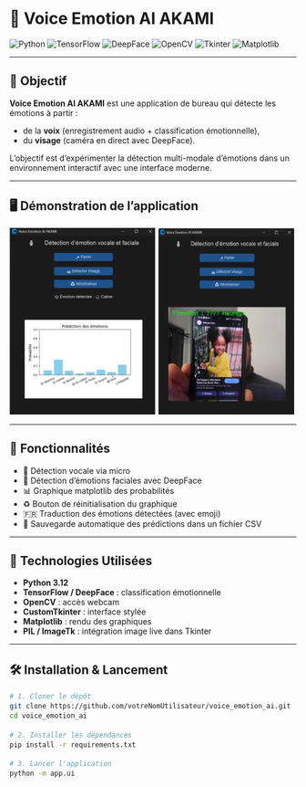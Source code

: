 # 🤖 Voice Emotion AI AKAMI

![Python](https://img.shields.io/badge/Python-3.12-3776AB?style=for-the-badge&logo=python&logoColor=white)
![TensorFlow](https://img.shields.io/badge/TensorFlow-2.19-FF6F00?style=for-the-badge&logo=tensorflow&logoColor=white)
![DeepFace](https://img.shields.io/badge/DeepFace-Facial_Recognition-00CED1?style=for-the-badge)
![OpenCV](https://img.shields.io/badge/OpenCV-4.11.0-5C3EE8?style=for-the-badge&logo=opencv&logoColor=white)
![Tkinter](https://img.shields.io/badge/Tkinter-CustomTK-303030?style=for-the-badge)
![Matplotlib](https://img.shields.io/badge/Matplotlib-Graphiques-11557C?style=for-the-badge&logo=matplotlib&logoColor=white)

---

## 🎯 Objectif

**Voice Emotion AI AKAMI** est une application de bureau qui détecte les émotions à partir :
- de la **voix** (enregistrement audio + classification émotionnelle),
- du **visage** (caméra en direct avec DeepFace).

L’objectif est d’expérimenter la détection multi-modale d’émotions dans un environnement interactif avec une interface moderne.

---

## 🖥️ Démonstration de l’application

<img src="./Emotion vocal et facial.png" alt="Détection Émotion Vocale et Faciale" width="500"/>

---

## 🧠 Fonctionnalités

- 🎤 Détection vocale via micro
- 📸 Détection d’émotions faciales avec DeepFace
- 📊 Graphique matplotlib des probabilités
- ♻️ Bouton de réinitialisation du graphique
- 🇫🇷 Traduction des émotions détectées (avec emoji)
- 💾 Sauvegarde automatique des prédictions dans un fichier CSV

---

## 🚀 Technologies Utilisées

- **Python 3.12**
- **TensorFlow / DeepFace** : classification émotionnelle
- **OpenCV** : accès webcam
- **CustomTkinter** : interface stylée
- **Matplotlib** : rendu des graphiques
- **PIL / ImageTk** : intégration image live dans Tkinter

---

## 🛠️ Installation & Lancement

```bash
# 1. Cloner le dépôt
git clone https://github.com/votreNomUtilisateur/voice_emotion_ai.git
cd voice_emotion_ai

# 2. Installer les dépendances
pip install -r requirements.txt

# 3. Lancer l'application
python -m app.ui

